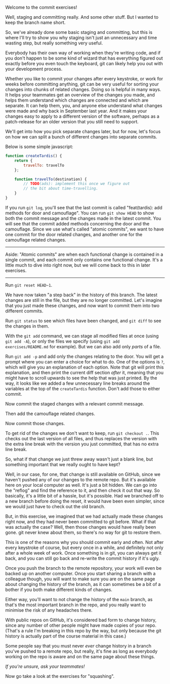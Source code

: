 Welcome to the commit exercises!

Well, staging and committing really. And some other stuff. But I wanted to keep the branch name short.

So, we've already done some basic staging and committing, but this is where I'll try to show you why staging isn't just an unnecessary and time wasting step, but really something very useful.

Everybody has their own way of working when they're writing code, and if you don't happen to be some kind of wizard that has everything figured out exactly before you even touch the keyboard, git can likely help you out with your development process.

Whether you like to commit your changes after every keystroke, or work for weeks before committing anything, git can be very useful for sorting your changes into chunks of related changes. Doing so is helpful in many ways. It helps your teammates get an overview of the changes you made, and helps them understand which changes are connected and which are separate. It can help them, you, and anyone else understand what changes were made and why back in September last year. And it makes your changes easy to apply to a different version of the software, perhaps as a patch-release for an older version that you still need to support.

We'll get into how you pick separate changes later, but for now, let's focus on how we can split a bunch of different changes into separate commits.

Below is some simple javascript:

```js
function createTardis() {
    return {
        travelTo: travelTo
    };

    function travelTo(destination) {
        // TODO(ads): implement this once we figure out
        // the bit about time-travelling.
    }
}
```

If you run `git log`, you'll see that the last commit is called "feat(tardis): add methods for door and camouflage". You can run `git show HEAD` to show both the commit message and the changes made in the latest commit. You will see that the commit added methods concerning the door and the camouflage. Since we use what's called "atomic commits", we want to have one commit for the door related changes, and another one for the camouflage related changes.

---

Aside: "Atomic commits" are when each functional change is contained in a single commit, and each commit only contains one functional change. It's a little much to dive into right now, but we will come back to this in later exercises.

---

Run `git reset HEAD~1`.

We have now taken "a step back" in the history of this branch. The latest changes are still in the file, but they are no longer committed. Let's imagine that you just made these changes, and now want to commit them into two different commits.

Run `git status` to see which files have been changed, and `git diff` to see the changes in them.

With the `git add` command, we can stage all modified files at once (using `git add -A`), or only the files we specify (using `git add exercises/README.md` for example). But we can also add only *parts* of a file.

Run `git add -p` and add only the changes relating to the door. You will get a prompt where you can enter a choice for what to do. One of the options is `?`, which will give you an explanation of each option. Note that git will print this explanation, and then print the current diff section *after* it, meaning that you might have to scroll upwards to see the help that was just printed. By the way, it looks like we added a few unnecessary line breaks around the variables at the top of the `createTardis` function. Don't add those to either commit.

Now commit the staged changes with a relevant commit message.

Then add the camouflage related changes.

Now commit those changes.

To get rid of the changes we don't want to keep, run `git checkout .`. This checks out the last version of all files, and thus replaces the version with the extra line break with the version you just committed, that has no extra line break.

So, what if that change we just threw away wasn't just a blank line, but something important that we really ought to have kept?

Well, in our case, for one, that change is still available on GitHub, since we haven't pushed any of our changes to the remote repo. But it's available here on your local computer as well. It's just a bit hidden. We can go into the "reflog" and find the reference to it, and then check it out that way. So basically, it's a little bit of a hassle, but it's possible. Had we branched off to a new branch before doing the reset, it would have been even simpler, since we would just have to check out the old branch.

But, in this exercise, we imagined that we had actually made these changes right now, and they had never been committed to git before. What if that was actually the case? Well, then those changes would have really been gone. git never knew about them, so there's no way for git to restore them.

This is one of the reasons why you should commit early and often. Not after every keystroke of course, but every once in a while, and definitely not only after a whole week of work. Once something is in git, you can always get it back, and you can still go back and re-write the commit history if it's ugly.

Once you push the branch to the remote repository, your work will even be backed up on another computer. Once you start sharing a branch with a colleague though, you will want to make sure you are on the same page about changing the history of the branch, as it can sometimes be a bit of a bother if you both make different kinds of changes.

Either way, you'll want to not change the history of the `main` branch, as that's the most important branch in the repo, and you really want to minimise the risk of any headaches there.

With public repos on GitHub, it's considered bad form to change history, since any number of other people might have made copies of your repo. (That's a rule I'm breaking in this repo by the way, but only because the git history is actually part of the course material in this case.)

Some people say that you must never *ever* change history in a branch you've pushed to a remote repo, but really, it's fine as long as everybody working on the repo is aware and on the same page about these things.

*If you're unsure, ask your teammates!*

Now go take a look at the exercises for "squashing".
